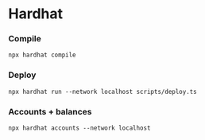 # Hardhat
### Compile
``npx hardhat compile``
### Deploy
``npx hardhat run --network localhost scripts/deploy.ts``
### Accounts + balances
``npx hardhat accounts --network localhost``